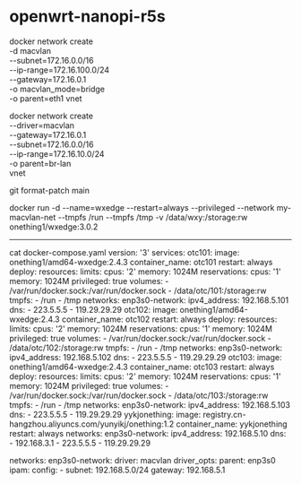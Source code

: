 # openwrt-nanopi-r5s

docker network create \
-d macvlan \
--subnet=172.16.0.0/16 \
--ip-range=172.16.100.0/24 \
--gateway=172.16.0.1 \
-o macvlan_mode=bridge \
-o parent=eth1 vnet

docker network create \
--driver=macvlan \
--gateway=172.16.0.1 \
--subnet=172.16.0.0/16  \
--ip-range=172.16.10.0/24 \
-o parent=br-lan \
vnet

git format-patch main

docker run -d --name=wxedge --restart=always --privileged --network my-macvlan-net --tmpfs /run --tmpfs /tmp -v /data/wxy:/storage:rw onething1/wxedge:3.0.2



---
cat docker-compose.yaml 
version: '3'
services:
  otc101:
    image: onething1/amd64-wxedge:2.4.3
    container_name: otc101
    restart: always
    deploy:
      resources:
        limits:
          cpus: '2'
          memory: 1024M
        reservations:
          cpus: '1'
          memory: 1024M
    privileged: true
    volumes:
      - /var/run/docker.sock:/var/run/docker.sock
      - /data/otc/101:/storage:rw
    tmpfs:
      - /run
      - /tmp
    networks:
      enp3s0-network:
        ipv4_address: 192.168.5.101
    dns: 
      - 223.5.5.5
      - 119.29.29.29
  otc102:
    image: onething1/amd64-wxedge:2.4.3
    container_name: otc102
    restart: always
    deploy:
      resources:
        limits:
          cpus: '2'
          memory: 1024M
        reservations:
          cpus: '1'
          memory: 1024M
    privileged: true
    volumes:
      - /var/run/docker.sock:/var/run/docker.sock
      - /data/otc/102:/storage:rw
    tmpfs:
      - /run
      - /tmp
    networks:
      enp3s0-network:
        ipv4_address: 192.168.5.102
    dns: 
      - 223.5.5.5
      - 119.29.29.29
  otc103:
    image: onething1/amd64-wxedge:2.4.3
    container_name: otc103
    restart: always
    deploy:
      resources:
        limits:
          cpus: '2'
          memory: 1024M
        reservations:
          cpus: '1'
          memory: 1024M
    privileged: true
    volumes:
      - /var/run/docker.sock:/var/run/docker.sock
      - /data/otc/103:/storage:rw
    tmpfs:
      - /run
      - /tmp
    networks:
      enp3s0-network:
        ipv4_address: 192.168.5.103
    dns: 
      - 223.5.5.5
      - 119.29.29.29
  yykjonething:
    image: registry.cn-hangzhou.aliyuncs.com/yunyikj/onething:1.2
    container_name: yykjonething
    restart: always
    networks:
      enp3s0-network:
        ipv4_address: 192.168.5.10
    dns:
      - 192.168.3.1
      - 223.5.5.5
      - 119.29.29.29

networks:
  enp3s0-network:
    driver: macvlan
    driver_opts:
      parent: enp3s0
    ipam:
      config:
        - subnet: 192.168.5.0/24
          gateway: 192.168.5.1